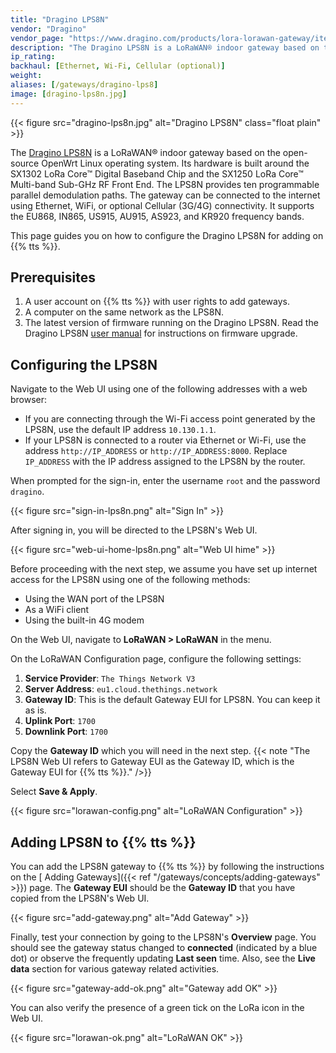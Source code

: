 ```yaml
---
title: "Dragino LPS8N"
vendor: "Dragino"
vendor_page: "https://www.dragino.com/products/lora-lorawan-gateway/item/200-lps8n.html/"
description: "The Dragino LPS8N is a LoRaWAN® indoor gateway based on the open-source OpenWrt Linux operating system. The LPS8N provides ten programmable parallel demodulation paths. The gateway can be connected to the internet using Ethernet, WiFi, or optional Cellular (3G/4G) connectivity."
ip_rating:
backhaul: [Ethernet, Wi-Fi, Cellular (optional)]
weight:
aliases: [/gateways/dragino-lps8]
image: [dragino-lps8n.jpg]
---
```


{{< figure src="dragino-lps8n.jpg" alt="Dragino LPS8N" class="float plain" >}}

The [Dragino LPS8N](https://www.dragino.com/products/lora-lorawan-gateway/item/200-lps8n.html/) is a LoRaWAN® indoor gateway based on the open-source OpenWrt Linux operating system. Its hardware is built around the SX1302 LoRa Core™ Digital Baseband Chip and the SX1250 LoRa Core™ Multi-band Sub-GHz RF Front End. The LPS8N provides ten programmable parallel demodulation paths. The gateway can be connected to the internet using Ethernet, WiFi, or optional Cellular (3G/4G) connectivity. It supports the EU868, IN865, US915, AU915, AS923, and KR920 frequency bands.

<!--more-->

This page guides you on how to configure the Dragino LPS8N for adding on {{% tts %}}.

## Prerequisites

1. A user account on {{% tts %}} with user rights to add gateways.
2. A computer on the same network as the LPS8N.
3. The latest version of firmware running on the Dragino LPS8N. Read the Dragino LPS8N [user manual](http://wiki.dragino.com/xwiki/bin/view/Main/User%20Manual%20for%20All%20Gateway%20models/LPS8N%20-%20LoRaWAN%20Gateway%20User%20Manual/#H8.A0UpgradeLinuxFirmware) for instructions on firmware upgrade.


## Configuring the LPS8N

Navigate to the Web UI using one of the following addresses with a web browser:

- If you are connecting through the Wi-Fi access point generated by the LPS8N, use the default IP address `10.130.1.1`.
- If your LPS8N is connected to a router via Ethernet or Wi-Fi, use the address `http://IP_ADDRESS` or `http://IP_ADDRESS:8000`. Replace `IP_ADDRESS` with the IP address assigned to the LPS8N by the router.

When prompted for the sign-in, enter the username `root` and the password `dragino`.

{{< figure src="sign-in-lps8n.png" alt="Sign In" >}}

After signing in, you will be directed to the LPS8N's Web UI.

{{< figure src="web-ui-home-lps8n.png" alt="Web UI hime" >}}

Before proceeding with the next step, we assume you have set up internet access for the LPS8N using one of the following methods:

- Using the WAN port of the LPS8N
- As a WiFi client
- Using the built-in 4G modem

On the Web UI, navigate to **LoRaWAN > LoRaWAN** in the menu.

On the LoRaWAN Configuration page, configure the following settings:

1. **Service Provider**: `The Things Network V3`
2. **Server Address**: `eu1.cloud.thethings.network`
3. **Gateway ID**: This is the default Gateway EUI for LPS8N. You can keep it as is.
4. **Uplink Port**: `1700`
5. **Downlink Port**: `1700`

Copy the **Gateway ID** which you will need in the next step.
{{< note "The LPS8N Web UI refers to Gateway EUI as the Gateway ID, which is the Gateway EUI for {{% tts %}}." />}}

Select **Save & Apply**.

{{< figure src="lorawan-config.png" alt="LoRaWAN Configuration" >}}

## Adding LPS8N to {{% tts %}}

You can add the LPS8N gateway to {{% tts %}} by following the instructions on the [ Adding Gateways]({{< ref "/gateways/concepts/adding-gateways" >}}) page. The **Gateway EUI** should be the **Gateway ID** that you have copied from the LPS8N's Web UI.

{{< figure src="add-gateway.png" alt="Add Gateway" >}}

Finally, test your connection by going to the LPS8N's **Overview** page. You should see the gateway status changed to **connected** (indicated by a blue dot) or observe the frequently updating **Last seen** time. Also, see the **Live data** section for various gateway related activities.

{{< figure src="gateway-add-ok.png" alt="Gateway add OK" >}}

You can also verify the presence of a green tick on the LoRa icon in the Web UI.

{{< figure src="lorawan-ok.png" alt="LoRaWAN OK" >}}